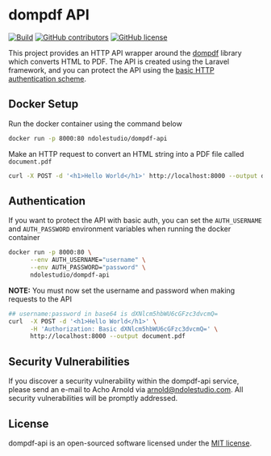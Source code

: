 dompdf API
==========

[![Build](https://github.com/NdoleStudio/dompdf-api/actions/workflows/ci.yml/badge.svg)](https://github.com/NdoleStudio/dompdf-api/actions/workflows/ci.yml)
[![GitHub contributors](https://img.shields.io/github/contributors/NdoleStudio/dompdf-api)](https://github.com/NdoleStudio/dompdf-api/graphs/contributors)
[![GitHub license](https://img.shields.io/github/license/NdoleStudio/dompdf-api?color=brightgreen)](https://github.com/NdoleStudio/dompdf-api/blob/master/LICENSE)

This project provides an HTTP API wrapper around the [dompdf](https://github.com/dompdf/dompdf) library which converts HTML to PDF. The API is created
using the Laravel framework, and you can protect the API using the [basic HTTP authentication scheme](https://datatracker.ietf.org/doc/html/rfc7617).

## Docker Setup

Run the docker container using the command below 

```bash
docker run -p 8000:80 ndolestudio/dompdf-api
```

Make an HTTP request to convert an HTML string into a PDF file called `document.pdf`

```bash
curl -X POST -d '<h1>Hello World</h1>' http://localhost:8000 --output document.pdf
```

## Authentication

If you want to protect the API with basic auth, you can set the `AUTH_USERNAME` and `AUTH_PASSWORD` environment variables when running the docker container

```bash
docker run -p 8000:80 \
      --env AUTH_USERNAME="username" \
      --env AUTH_PASSWORD="password" \
      ndolestudio/dompdf-api
```

**NOTE:** You must now set the username and password when making requests to the API

```bash
## username:password in base64 is dXNlcm5hbWU6cGFzc3dvcmQ=
curl  -X POST -d '<h1>Hello World</h1>' \
      -H 'Authorization: Basic dXNlcm5hbWU6cGFzc3dvcmQ=' \
      http://localhost:8000 --output document.pdf
```

## Security Vulnerabilities

If you discover a security vulnerability within the dompdf-api service, please send an e-mail to Acho Arnold via [arnold@ndolestudio.com](mailto:arnold@ndolestudio.com). All security vulnerabilities will be promptly addressed.

## License

dompdf-api is an open-sourced software licensed under the [MIT license](https://opensource.org/licenses/MIT).
